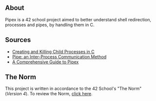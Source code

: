 ## About

Pipex is a 42 school project aimed to better understand shell redirection, processes and pipes, by handling them in C.

## Sources

* [Creating and Killing Child Processes in C](https://www.codequoi.com/en/creating-and-killing-child-processes-in-c/)
* [Pipe: an Inter-Process Communication Method](https://www.codequoi.com/en/pipe-an-inter-process-communication-method/)
* [A Comprehensive Guide to Pipex](https://reactive.so/post/42-a-comprehensive-guide-to-pipex/)

## The Norm

This project is written in accordance to the 42 School's "The Norm" (_Version 4_). To review the Norm, [click here](https://github.com/42School/norminette/blob/master/pdf/en.norm.pdf).

